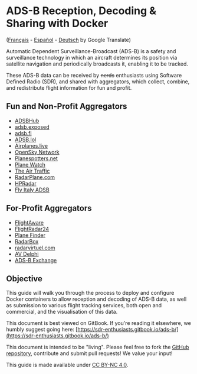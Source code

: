 # ADS-B Reception, Decoding & Sharing with Docker

([Français]([url](https://sdr--enthusiasts-gitbook-io.translate.goog/ads-b?_x_tr_sl=en&_x_tr_tl=fr&_x_tr_hl=en&_x_tr_pto=wapp&_x_tr_hist=true)) - [Español]([url](https://sdr--enthusiasts-gitbook-io.translate.goog/ads-b?_x_tr_sl=en&_x_tr_tl=es&_x_tr_hl=en&_x_tr_pto=wapp&_x_tr_hist=true)) - [Deutsch]([url](https://sdr--enthusiasts-gitbook-io.translate.goog/ads-b?_x_tr_sl=en&_x_tr_tl=de&_x_tr_hl=en&_x_tr_pto=wapp&_x_tr_hist=true)) by Google Translate)

Automatic Dependent Surveillance-Broadcast \(ADS-B\) is a safety and surveillance technology in which an aircraft determines its position via satellite navigation and periodically broadcasts it, enabling it to be tracked.

These ADS-B data can be received by ~~nerds~~ enthusiasts using Software Defined Radio \(SDR\), and shared with aggregators, which collect, combine, and redistribute flight information for fun and profit.

## Fun and Non-Profit Aggregators

* [ADSBHub](https://www.adsbhub.org)
* [adsb.exposed](https://adsb.exposed/)
* [adsb.fi](https://adsb.fi/)
* [ADSB.lol](https://adsb.lol/)
* [Airplanes.live](https://airplanes.live/)
* [OpenSky Network](https://opensky-network.org/)
* [Planespotters.net](https://www.planespotters.net/)
* [Plane Watch](https://plane.watch/)
* [The Air Traffic](https://theairtraffic.com/)
* [RadarPlane.com](https://radarplane.com/)
* [HPRadar](https://skylink.hpradar.com)
* [Fly Italy ADSB](https://flyitalyadsb.com/)

## For-Profit Aggregators

* [FlightAware](https://flightaware.com/adsb/piaware/)
* [FlightRadar24](https://www.flightradar24.com/share-your-data)
* [Plane Finder](https://planefinder.net)
* [RadarBox](https://www.radarbox.com)
* [radarvirtuel.com](https://www.radarvirtuel.com)
* [AV Delphi](https://avdelphi.com)
* [ADS-B Exchange](https://adsbexchange.com)

## Objective

This guide will walk you through the process to deploy and configure Docker containers to allow reception and decoding of ADS-B data, as well as submission to various flight tracking services, both open and commercial, and the visualisation of this data.

This document is best viewed on GitBook. If you're reading it elsewhere, we humbly suggest going here: [https://sdr-enthusiasts.gitbook.io/ads-b/](https://sdr-enthusiasts.gitbook.io/ads-b/)


This document is intended to be "living". Please feel free to fork the [GitHub repository](https://github.com/sdr-enthusiasts/gitbook-adsb-guide), contribute and submit pull requests! We value your input!

This guide is made available under [CC BY-NC 4.0](https://creativecommons.org/licenses/by-nc/4.0/).
